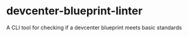 # devcenter-blueprint-linter
A CLI tool for checking if a devcenter blueprint meets basic standards
